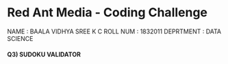 # Red Ant Media - Coding Challenge

NAME      : BAALA VIDHYA SREE K C
ROLL NUM  : 1832011
DEPRTMENT : DATA SCIENCE

#### Q3) SUDOKU VALIDATOR
